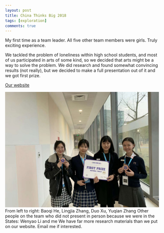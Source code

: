 ```yaml
---
layout: post
title: China Thinks Big 2018
tags: [exploration]
comments: true
---
```


My first time as a team leader. All five other team members were girls. Truly exciting experience.

We tackled the problem of loneliness within high school students, and most of us participated in arts of some kind, so we decided that arts might be a way to solve the problem. We did research and found somewhat convincing results (not really), but we decided to make a full presentation out of it and we got first prize.

[Our website](https://crescendoproject9.wixsite.com/teamcrescendo)

![My teammates who did their presentation in person in Shanghai](/assets/img/CTB-grils.jpg)
From left to right: Baoqi He, Lingjia Zhang, Duo Xu, Yuqian Zhang
Other people on the team who did not present in person because we were in the States: Wenyao Li and me
We have far more research materials than we put on our website. Email me if interested.